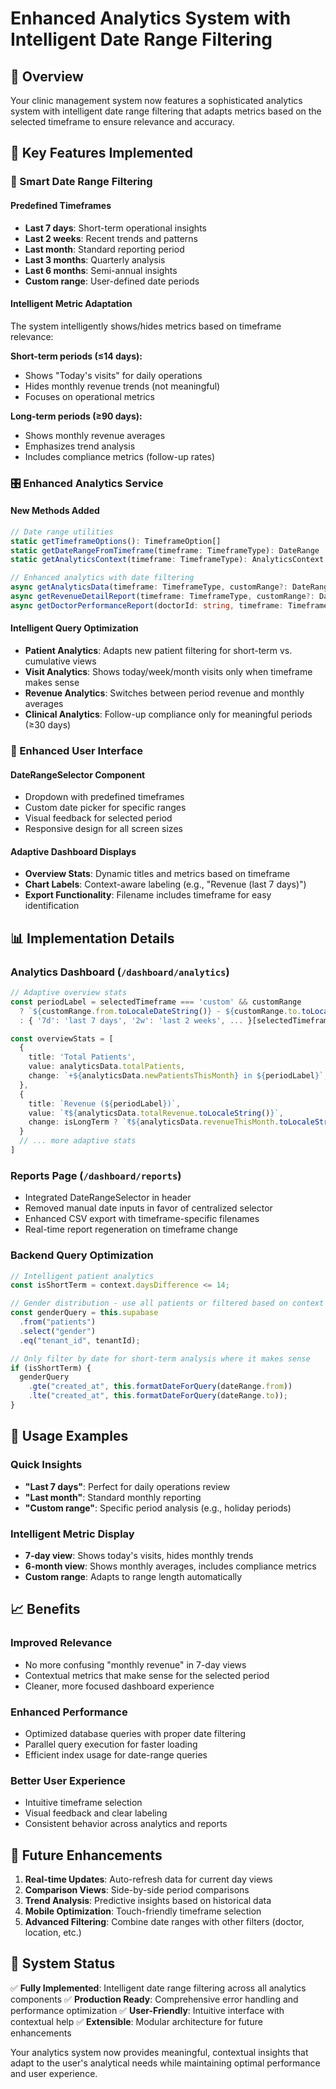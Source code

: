 # Enhanced Analytics System with Intelligent Date Range Filtering

## 🎯 Overview

Your clinic management system now features a sophisticated analytics system with intelligent date range filtering that adapts metrics based on the selected timeframe to ensure relevance and accuracy.

## 🔧 Key Features Implemented

### 📅 Smart Date Range Filtering

#### **Predefined Timeframes**

- **Last 7 days**: Short-term operational insights
- **Last 2 weeks**: Recent trends and patterns
- **Last month**: Standard reporting period
- **Last 3 months**: Quarterly analysis
- **Last 6 months**: Semi-annual insights
- **Custom range**: User-defined date periods

#### **Intelligent Metric Adaptation**

The system intelligently shows/hides metrics based on timeframe relevance:

**Short-term periods (≤14 days):**

- Shows "Today's visits" for daily operations
- Hides monthly revenue trends (not meaningful)
- Focuses on operational metrics

**Long-term periods (≥90 days):**

- Shows monthly revenue averages
- Emphasizes trend analysis
- Includes compliance metrics (follow-up rates)

### 🎛️ Enhanced Analytics Service

#### **New Methods Added**

```typescript
// Date range utilities
static getTimeframeOptions(): TimeframeOption[]
static getDateRangeFromTimeframe(timeframe: TimeframeType): DateRange
static getAnalyticsContext(timeframe: TimeframeType): AnalyticsContext

// Enhanced analytics with date filtering
async getAnalyticsData(timeframe: TimeframeType, customRange?: DateRange)
async getRevenueDetailReport(timeframe: TimeframeType, customRange?: DateRange)
async getDoctorPerformanceReport(doctorId: string, timeframe: TimeframeType, customRange?: DateRange)
```

#### **Intelligent Query Optimization**

- **Patient Analytics**: Adapts new patient filtering for short-term vs. cumulative views
- **Visit Analytics**: Shows today/week/month visits only when timeframe makes sense
- **Revenue Analytics**: Switches between period revenue and monthly averages
- **Clinical Analytics**: Follow-up compliance only for meaningful periods (≥30 days)

### 🎨 Enhanced User Interface

#### **DateRangeSelector Component**

- Dropdown with predefined timeframes
- Custom date picker for specific ranges
- Visual feedback for selected period
- Responsive design for all screen sizes

#### **Adaptive Dashboard Displays**

- **Overview Stats**: Dynamic titles and metrics based on timeframe
- **Chart Labels**: Context-aware labeling (e.g., "Revenue (last 7 days)")
- **Export Functionality**: Filename includes timeframe for easy identification

## 📊 Implementation Details

### **Analytics Dashboard** (`/dashboard/analytics`)

```typescript
// Adaptive overview stats
const periodLabel = selectedTimeframe === 'custom' && customRange
  ? `${customRange.from.toLocaleDateString()} - ${customRange.to.toLocaleDateString()}`
  : { '7d': 'last 7 days', '2w': 'last 2 weeks', ... }[selectedTimeframe]

const overviewStats = [
  {
    title: 'Total Patients',
    value: analyticsData.totalPatients,
    change: `+${analyticsData.newPatientsThisMonth} in ${periodLabel}`,
  },
  {
    title: `Revenue (${periodLabel})`,
    value: `₹${analyticsData.totalRevenue.toLocaleString()}`,
    change: isLongTerm ? `₹${analyticsData.revenueThisMonth.toLocaleString()} monthly avg` : '',
  }
  // ... more adaptive stats
]
```

### **Reports Page** (`/dashboard/reports`)

- Integrated DateRangeSelector in header
- Removed manual date inputs in favor of centralized selector
- Enhanced CSV export with timeframe-specific filenames
- Real-time report regeneration on timeframe change

### **Backend Query Optimization**

```typescript
// Intelligent patient analytics
const isShortTerm = context.daysDifference <= 14;

// Gender distribution - use all patients or filtered based on context
const genderQuery = this.supabase
  .from("patients")
  .select("gender")
  .eq("tenant_id", tenantId);

// Only filter by date for short-term analysis where it makes sense
if (isShortTerm) {
  genderQuery
    .gte("created_at", this.formatDateForQuery(dateRange.from))
    .lte("created_at", this.formatDateForQuery(dateRange.to));
}
```

## 🚀 Usage Examples

### **Quick Insights**

- **"Last 7 days"**: Perfect for daily operations review
- **"Last month"**: Standard monthly reporting
- **"Custom range"**: Specific period analysis (e.g., holiday periods)

### **Intelligent Metric Display**

- **7-day view**: Shows today's visits, hides monthly trends
- **6-month view**: Shows monthly averages, includes compliance metrics
- **Custom range**: Adapts to range length automatically

## 📈 Benefits

### **Improved Relevance**

- No more confusing "monthly revenue" in 7-day views
- Contextual metrics that make sense for the selected period
- Cleaner, more focused dashboard experience

### **Enhanced Performance**

- Optimized database queries with proper date filtering
- Parallel query execution for faster loading
- Efficient index usage for date-range queries

### **Better User Experience**

- Intuitive timeframe selection
- Visual feedback and clear labeling
- Consistent behavior across analytics and reports

## 🔮 Future Enhancements

1. **Real-time Updates**: Auto-refresh data for current day views
2. **Comparison Views**: Side-by-side period comparisons
3. **Trend Analysis**: Predictive insights based on historical data
4. **Mobile Optimization**: Touch-friendly timeframe selection
5. **Advanced Filtering**: Combine date ranges with other filters (doctor, location, etc.)

## 🎯 System Status

✅ **Fully Implemented**: Intelligent date range filtering across all analytics components
✅ **Production Ready**: Comprehensive error handling and performance optimization
✅ **User-Friendly**: Intuitive interface with contextual help
✅ **Extensible**: Modular architecture for future enhancements

Your analytics system now provides meaningful, contextual insights that adapt to the user's analytical needs while maintaining optimal performance and user experience.

